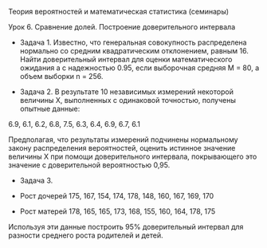 Теория вероятностей и математическая статистика (семинары)

Урок 6. Сравнение долей. Построение доверительного интервала

- Задача 1. 
Известно, что генеральная совокупность распределена нормально
со средним квадратическим отклонением, равным 16.
Найти доверительный интервал для оценки математического ожидания a с надежностью
0.95, если выборочная средняя M = 80, а объем выборки n = 256.

- Задача 2. 
В результате 10 независимых измерений некоторой величины X, выполненных с
одинаковой точностью, получены опытные данные:

6.9, 6.1, 6.2, 6.8, 7.5, 6.3, 6.4, 6.9, 6.7, 6.1

Предполагая, что результаты измерений подчинены нормальному закону распределения
вероятностей, оценить истинное значение величины X при помощи доверительного интервала,
покрывающего это значение с доверительной вероятностью 0,95.

- Задача 3. 
- Рост дочерей 175, 167, 154, 174, 178, 148, 160, 167, 169, 170

- Рост матерей 178, 165, 165, 173, 168, 155, 160, 164, 178, 175

Используя эти данные построить 95% доверительный интервал для разности среднего
роста родителей и детей.